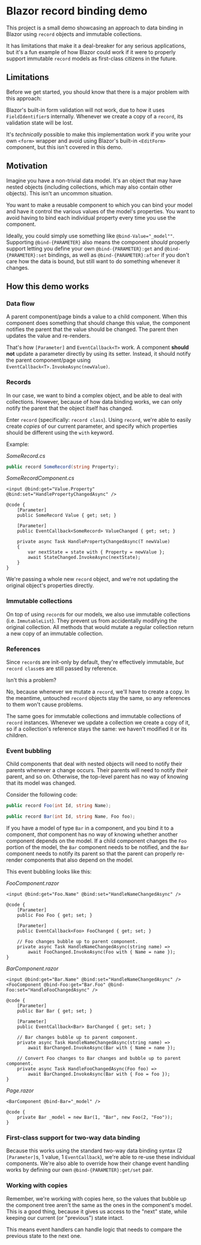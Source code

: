 ﻿# Blazor record binding demo

This project is a small demo showcasing an approach to data binding in Blazor using `record` objects and immutable
collections.

It has limitations that make it a deal-breaker for any serious applications, but it's a fun example of how Blazor
could work if it were to properly support immutable `record` models as first-class citizens in the future.

## Limitations

Before we get started, you should know that there is a major problem with this approach:

Blazor's built-in form validation will not work, due to how it uses `FieldIdentifier`s internally. Whenever we create a
copy of a `record`, its validation state will be lost.

It's _technically_ possible to make this implementation work if you write your own `<form>` wrapper and avoid using
Blazor's built-in `<EditForm>` component, but this isn't covered in this demo.

## Motivation

Imagine you have a non-trivial data model. It's an object that may have nested objects (including collections, which may
also contain other objects). This isn't an uncommon situation.

You want to make a reusable component to which you can bind your model and have it control the various values of the
model's properties. You want to avoid having to bind each individual property every time you use the component.

Ideally, you could simply use something like `@bind-Value="_model""`. Supporting `@bind-{PARAMETER}` also means the
component *should* properly support letting you define your own `@bind-{PARAMETER}:get` and `@bind-{PARAMETER}:set`
bindings, as well as `@bind-{PARAMETER}:after` if you don't care how the data is bound, but still want to do something
whenever it changes.

## How this demo works

### Data flow

A parent component/page binds a value to a child component. When this component does something that should change this
value, the component notifies the parent that the value should be changed. The parent then updates the value and
re-renders.

That's how `[Parameter]` and `EventCallback<T>` work. A component __should not__ update a parameter directly by using
its setter. Instead, it should notify the parent component/page using `EventCallback<T>.InvokeAsync(newValue)`.

### Records

In our case, we want to bind a complex object, and be able to deal with collections. However, because of how data
binding works, we can only notify the parent that the object itself has changed.

Enter `record` (specifically: `record class`). Using `record`, we're able to easily create _copies_ of our current
parameter, and specify which properties should be different using the `with` keyword.

Example:

_SomeRecord.cs_
```csharp
public record SomeRecord(string Property);
```

_SomeRecordComponent.cs_
```razor
<input @bind:get="Value.Property" @bind:set="HandlePropertyChangedAsync" />

@code {
    [Parameter]
    public SomeRecord Value { get; set; }
    
    [Parameter]
    public EventCallback<SomeRecord> ValueChanged { get; set; }

    private async Task HandlePropertyChangedAsync(T newValue)
    {
        var nextState = state with { Property = newValue };
        await StateChanged.InvokeAsync(nextState);
    }
}
```

We're passing a whole new `record` object, and we're not updating the original object's properties directly.

### Immutable collections

On top of using `record`s for our models, we also use immutable collections (i.e. `ImmutableList`). They prevent us from
accidentally modifying the original collection. All methods that would mutate a regular collection return a new copy of
an immutable collection.

### References

Since `record`s are init-only by default, they're effectively immutable, _but_ `record class`es are still passed by
reference.

Isn't this a problem?

No, because whenever we mutate a `record`, we'll have to create a copy. In the meantime, untouched `record` objects
stay the same, so any references to them won't cause problems.

The same goes for immutable collections and immutable collections of `record` instances. Whenever we update a collection
we create a copy of it, so if a collection's reference stays the same: we haven't modified it or its children.

### Event bubbling

Child components that deal with nested objects will need to notify their parents whenever a change occurs. Their parents
will need to notify _their_ parent, and so on. Otherwise, the top-level parent has no way of knowing that its model was
changed.

Consider the following code:

```csharp
public record Foo(int Id, string Name);

public record Bar(int Id, string Name, Foo foo);
```

If you have a model of type `Bar` in a component, and you bind it to a component, _that_ component has no way of knowing
whether another component depends on the model. If a child component changes the `Foo` portion of the model, the `Bar`
component needs to be notified, and the `Bar` component needs to notify its parent so that the parent can properly
re-render components that also depend on the model.

This event bubbling looks like this:

_FooComponent.razor_
```razor
<input @bind:get="Foo.Name" @bind:set="HandleNameChangedAsync" />

@code {
    [Parameter]
    public Foo Foo { get; set; }
    
    [Parameter]
    public EventCallback<Foo> FooChanged { get; set; }
    
    // Foo changes bubble up to parent component.
    private async Task HandleNameChangedAsync(string name) =>
        await FooChanged.InvokeAsync(Foo with { Name = name });
}
```

_BarComponent.razor_
```razor
<input @bind:get="Bar.Name" @bind:set="HandleNameChangedAsync" />
<FooComponent @bind-Foo:get="Bar.Foo" @bind-Foo:set="HandleFooChangedAsync" />

@code {
    [Parameter]
    public Bar Bar { get; set; }
    
    [Parameter]
    public EventCallback<Bar> BarChanged { get; set; }
    
    // Bar changes bubble up to parent component.
    private async Task HandleNameChangedAsync(string name) =>
        await BarChanged.InvokeAsync(Bar with { Name = name });
        
    // Convert Foo changes to Bar changes and bubble up to parent component.
    private async Task HandleFooChangedAsync(Foo foo) =>
        await BarChanged.InvokeAsync(Bar with { Foo = foo });
}
```

_Page.razor_
```razor
<BarComponent @bind-Bar="_model" />

@code {
    private Bar _model = new Bar(1, "Bar", new Foo(2, "Foo"));
}
```

### First-class support for two-way data binding

Because this works using the standard two-way data binding syntax (2 `[Parameter]`s, 1 value, 1 `EventCallback`), we're
able to re-use these individual components. We're also able to override how their change event handling works by
defining our own `@bind-{PARAMETER}:get/set` pair.

### Working with copies

Remember, we're working with copies here, so the values that bubble up the component tree aren't the same as the ones
in the component's model. This is a good thing, because it gives us access to the "next" state, while keeping our
current (or "previous") state intact.

This means event handlers can handle logic that needs to compare the previous state to the next one.
